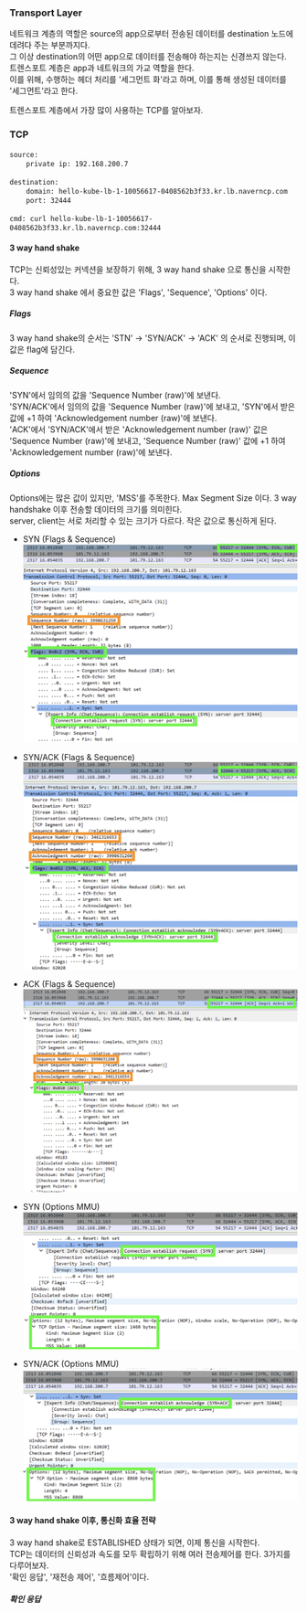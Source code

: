 ### Transport Layer
네트워크 계층의 역할은 source의 app으로부터 전송된 데이터를 destination 노드에 데려다 주는 부분까지다.  
그 이상 destination의 어떤 app으로 데이터를 전송해야 하는지는 신경쓰지 않는다.  
트렌스포트 계층은 app과 네트워크의 가교 역할을 한다.   
이를 위해, 수행하는 헤더 처리를 '세그먼트 화'라고 하며, 이를 통해 생성된 데이터를 '세그먼트'라고 한다.

트렌스포트 계층에서 가장 많이 사용하는 TCP를 알아보자.


### TCP
~~~
source: 
    private ip: 192.168.200.7

destination:    
    domain: hello-kube-lb-1-10056617-0408562b3f33.kr.lb.naverncp.com
    port: 32444

cmd: curl hello-kube-lb-1-10056617-0408562b3f33.kr.lb.naverncp.com:32444
~~~


#### 3 way hand shake
TCP는 신뢰성있는 커넥션을 보장하기 위해, 3 way hand shake 으로 통신을 시작한다.  
3 way hand shake 에서 중요한 값은 'Flags', 'Sequence', 'Options' 이다.

##### Flags
3 way hand shake의 순서는 'STN' -> 'SYN/ACK' -> 'ACK' 의 순서로 진행되며, 이 값은 flag에 담긴다.

##### Sequence
'SYN'에서 임의의 값을 'Sequence Number (raw)'에 보낸다.  
'SYN/ACK'에서 임의의 값을 'Sequence Number (raw)'에 보내고, 'SYN'에서 받은 값에 +1 하여 'Acknowledgement number (raw)'에 보낸다.  
'ACK'에서 'SYN/ACK'에서 받은 'Acknowledgement number (raw)' 값은 'Sequence Number (raw)'에 보내고, 'Sequence Number (raw)' 값에 +1 하여 'Acknowledgement number (raw)'에 보낸다. 

##### Options
Options에는 많은 값이 있지만, 'MSS'를 주목한다. Max Segment Size 이다. 3 way handshake 이후 전송할 데이터의 크기를 의미힌다.  
server, client는 서로 처리할 수 있는 크기가 다르다. 작은 값으로 통신하게 된다.

- SYN (Flags & Sequence)
![tcp 3-way syn](./img/tcp_3way_1.png)

- SYN/ACK (Flags & Sequence)
![tcp 3-way syn/ack](./img/tcp_3way_2.png)

- ACK (Flags & Sequence)
![tcp 3-way ack](./img/tcp_3way_3.png)

- SYN (Options MMU)
![tcp 3-way syn](./img/tcp_3way_option_1.png)

- SYN/ACK (Options MMU)
![tcp 3-way syn/ack](./img/tcp_3way_option_2.png)



#### 3 way hand shake 이후, 통신화 효율 전략
3 way hand shake로 ESTABLISHED 상태가 되면, 이제 통신을 시작한다.     
TCP는 데이터의 신뢰성과 속도를 모두 확립하기 위해 여러 전송제어를 한다. 3가지를 다루어보자.  
'확인 응답', '재전송 제어', '흐름제어'이다.

##### 확인 응답
